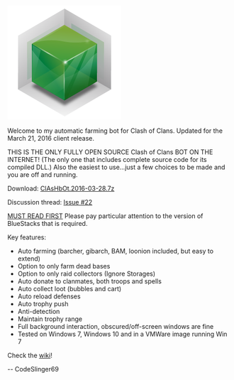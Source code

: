 ![](/WikiImages/Icon.png?raw=true)

Welcome to my automatic farming bot for Clash of Clans.  Updated for the March 21, 2016 client release.

THIS IS THE ONLY FULLY OPEN SOURCE Clash of Clans BOT ON THE INTERNET! (The only one that includes complete source code for its compiled DLL.) Also the easiest to use...just a few choices to be made and you are off and running.

Download: [ClAsHbOt.2016-03-28.7z](https://github.com/CodeSlinger69/ClAsHbOt/releases/download/20160328/ClAsHbOt.2016.03.28.7z)

Discussion thread: [Issue #22](https://github.com/CodeSlinger69/ClAsHbOt/issues/22)

[MUST READ FIRST](https://github.com/CodeSlinger69/ClAsHbOt/wiki/Install)  Please pay particular attention to the version of BlueStacks that is required.

Key features:
- Auto farming (barcher, gibarch, BAM, loonion included, but easy to extend)
- Option to only farm dead bases
- Option to only raid collectors (Ignore Storages)
- Auto donate to clanmates, both troops and spells
- Auto collect loot (bubbles and cart)
- Auto reload defenses
- Auto trophy push
- Anti-detection
- Maintain trophy range
- Full background interaction, obscured/off-screen windows are fine
- Tested on Windows 7, Windows 10 and in a VMWare image running Win 7

Check the [wiki](https://github.com/CodeSlinger69/ClAsHbOt/wiki)!

-- CodeSlinger69
